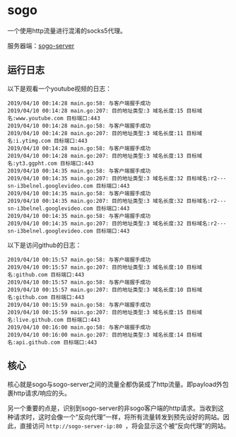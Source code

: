 # sogo

一个使用http流量进行混淆的socks5代理。

服务器端：[sogo-server](https://github.com/arloor/sogo-server)

## 运行日志

以下是观看一个youtube视频的日志：

```shell
2019/04/10 00:14:28 main.go:58: 与客户端握手成功
2019/04/10 00:14:28 main.go:207: 目的地址类型:3 域名长度:15 目标域名:www.youtube.com 目标端口:443
2019/04/10 00:14:28 main.go:58: 与客户端握手成功
2019/04/10 00:14:28 main.go:207: 目的地址类型:3 域名长度:11 目标域名:i.ytimg.com 目标端口:443
2019/04/10 00:14:28 main.go:58: 与客户端握手成功
2019/04/10 00:14:28 main.go:207: 目的地址类型:3 域名长度:13 目标域名:yt3.ggpht.com 目标端口:443
2019/04/10 00:14:35 main.go:58: 与客户端握手成功
2019/04/10 00:14:35 main.go:207: 目的地址类型:3 域名长度:32 目标域名:r2---sn-i3belnel.googlevideo.com 目标端口:443
2019/04/10 00:14:35 main.go:58: 与客户端握手成功
2019/04/10 00:14:35 main.go:207: 目的地址类型:3 域名长度:32 目标域名:r2---sn-i3belnel.googlevideo.com 目标端口:443
2019/04/10 00:14:35 main.go:58: 与客户端握手成功
2019/04/10 00:14:35 main.go:207: 目的地址类型:3 域名长度:32 目标域名:r2---sn-i3belnel.googlevideo.com 目标端口:443
```

以下是访问github的日志：
```shell
2019/04/10 00:15:57 main.go:58: 与客户端握手成功
2019/04/10 00:15:57 main.go:207: 目的地址类型:3 域名长度:10 目标域名:github.com 目标端口:443
2019/04/10 00:15:57 main.go:58: 与客户端握手成功
2019/04/10 00:15:57 main.go:207: 目的地址类型:3 域名长度:10 目标域名:github.com 目标端口:443
2019/04/10 00:15:59 main.go:58: 与客户端握手成功
2019/04/10 00:15:59 main.go:207: 目的地址类型:3 域名长度:15 目标域名:live.github.com 目标端口:443
2019/04/10 00:16:00 main.go:58: 与客户端握手成功
2019/04/10 00:16:00 main.go:207: 目的地址类型:3 域名长度:14 目标域名:api.github.com 目标端口:443
```

## 核心

核心就是sogo与sogo-server之间的流量全都伪装成了http流量。即payload外包裹http请求/响应的头。

另一个重要的点是，识别到sogo-server的非sogo客户端的http请求。当收到这种请求时，这时会像一个“反向代理”一样，将所有流量转发到预先设好的网站。因此，直接访问 `http://sogo-server-ip:80 `，将会显示这个被“反向代理”的网站。
